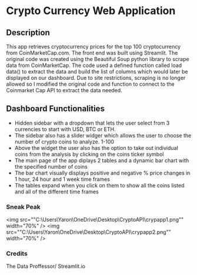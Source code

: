 # Crypto Currency Web Application

## Description

This app retrieves cryptocurrency prices for the top 100 cryptocurrency from CoinMarketCap.com.  The front end was built using Streamlit.  The original code was created using the Beautiful Soup python library to scrape data from CoinMarketCap.  The code used a defined function called load data() to extract the data and build the list of columns which would later be displayed on our dashboard.  Due to site restrictions, scraping is no longer allowed so I modified the original code and function to connect to the Coinmarket Cap API to extract the data needed.    

## Dashboard Functionalities
- Hidden sidebar with a dropdown that lets the user select from 3 currencies to start with USD, BTC or ETH.
- The sidebar also has a slider widger which allows the user to choose the number of crypto coins to analyze. 1-100
- Above the widget the user also has the option to take out individual coins from the analysis by clicking on the coins ticker symbol
- The main page of the app diplays 2 tables and a dynamic bar chart with the specified number of coins
- The bar chart visually displays positive and negative % price changes in 1 hour, 24 hour and 1 week time frames
- The tables expand when you click on them to show all the coins listed and all of the different time frames

### Sneak Peak
<img src=""C:\Users\Yaron\OneDrive\Desktop\CryptoAPI\crypapp1.png"" width="70%" />    <img src=""C:\Users\Yaron\OneDrive\Desktop\CryptoAPI\crypapp2.png"" width="70%" />

### Credits
The Data Proffessor/ Streamlit.io
